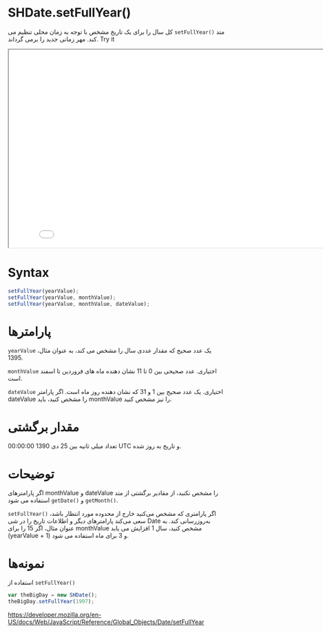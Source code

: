 # SHDate.setFullYear()

متد <code dir="ltr">setFullYear()</code> کل سال را برای یک تاریخ مشخص با توجه به زمان محلی تنظیم می کند. مهر زمانی جدید را برمی گرداند.
Try it

<iframe style="width: 830px; height: 460px;" src="/SHDateTime-js/examples/live.html?function=setFullYear" title="MDN Web Docs Interactive Example" loading="lazy"></iframe>
<br/>

# Syntax

```js
setFullYear(yearValue);
setFullYear(yearValue, monthValue);
setFullYear(yearValue, monthValue, dateValue);
```

# پارامترها

<code dir="ltr">yearValue</code>
یک عدد صحیح که مقدار عددی سال را مشخص می کند، به عنوان مثال، 1395.

<code dir="ltr">monthValue</code>
اختیاری. عدد صحیحی بین 0 تا 11 نشان دهنده ماه های فروردین تا اسفند است.

<code dir="ltr">dateValue</code>
اختیاری. یک عدد صحیح بین 1 و 31 که نشان دهنده روز ماه است. اگر پارامتر dateValue را مشخص کنید، باید monthValue را نیز مشخص کنید.

# مقدار برگشتی

تعداد میلی ثانیه بین 25 دی 1390 00:00:00 UTC و تاریخ به روز شده.

# توضیحات

اگر پارامترهای monthValue و dateValue را مشخص نکنید، از مقادیر برگشتی از متد <code dir="ltr">getMonth()</code> و <code dir="ltr">getDate()</code> استفاده می شود.

اگر پارامتری که مشخص می‌کنید خارج از محدوده مورد انتظار باشد، <code dir="ltr">setFullYear()</code> سعی می‌کند پارامترهای دیگر و اطلاعات تاریخ را در شی Date به‌روزرسانی کند. به عنوان مثال، اگر 15 را برای monthValue مشخص کنید، سال 1 افزایش می یابد (yearValue + 1) و 3 برای ماه استفاده می شود.

# نمونه‌ها

استفاده از <code dir="ltr">setFullYear()</code>

```js
var theBigDay = new SHDate();
theBigDay.setFullYear(1997);
```

https://developer.mozilla.org/en-US/docs/Web/JavaScript/Reference/Global_Objects/Date/setFullYear
